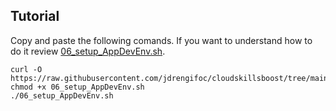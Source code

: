 ## Tutorial

Copy and paste the following comands. If you want to understand how to do it review [06_setup_AppDevEnv.sh](https://github.com/jdrengifoc/cloudskillsboost/main/gcloud_CFC/skill_badges/06_setup_AppDevEnv/06_setup_AppDevEnv.sh).
```
curl -O https://raw.githubusercontent.com/jdrengifoc/cloudskillsboost/tree/main/gcloud_CFC/skill_badges/06_setup_AppDevEnv/06_setup_AppDevEnv.sh
chmod +x 06_setup_AppDevEnv.sh
./06_setup_AppDevEnv.sh
```
